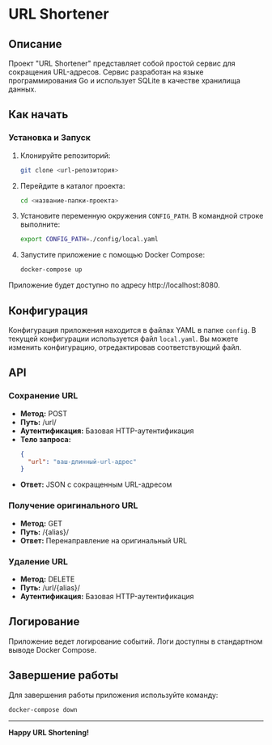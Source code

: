 # URL Shortener

## Описание

Проект "URL Shortener" представляет собой простой сервис для сокращения URL-адресов. Сервис разработан на языке программирования Go и использует SQLite в качестве хранилища данных.

## Как начать

### Установка и Запуск

1. Клонируйте репозиторий:

   ```bash
   git clone <url-репозитория>
   ```

2. Перейдите в каталог проекта:

   ```bash
   cd <название-папки-проекта>
   ```

3. Установите переменную окружения `CONFIG_PATH`. В командной строке выполните:

   ```bash
   export CONFIG_PATH=./config/local.yaml
   ```

4. Запустите приложение с помощью Docker Compose:

   ```bash
   docker-compose up
   ```

Приложение будет доступно по адресу http://localhost:8080.

## Конфигурация

Конфигурация приложения находится в файлах YAML в папке `config`. В текущей конфигурации используется файл `local.yaml`. Вы можете изменить конфигурацию, отредактировав соответствующий файл.

## API

### Сохранение URL

- **Метод:** POST
- **Путь:** /url/
- **Аутентификация:** Базовая HTTP-аутентификация
- **Тело запроса:**
  ```json
  {
    "url": "ваш-длинный-url-адрес"
  }
  ```
- **Ответ:** JSON с сокращенным URL-адресом

### Получение оригинального URL

- **Метод:** GET
- **Путь:** /{alias}/
- **Ответ:** Перенаправление на оригинальный URL

### Удаление URL

- **Метод:** DELETE
- **Путь:** /url/{alias}/
- **Аутентификация:** Базовая HTTP-аутентификация

## Логирование

Приложение ведет логирование событий. Логи доступны в стандартном выводе Docker Compose.

## Завершение работы

Для завершения работы приложения используйте команду:

```bash
docker-compose down
```

---

**Happy URL Shortening!**
